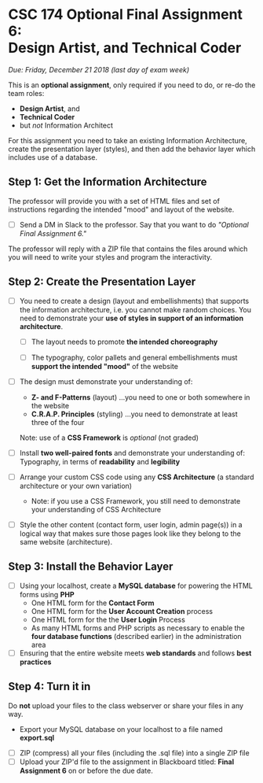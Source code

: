 # CSC 174  Optional Final Assignment 6: <br>Design Artist, and Technical Coder

*Due: Friday, December 21 2018 (last day of exam week)*

This is an **optional assignment**, only required if you need to do, or re-do the team roles:

- **Design Artist**, and 
- **Technical Coder**
- but *not* Information Architect

For this assignment you need to take an existing Information Architecture, create the presentation layer (styles), and then add the behavior layer which includes use of a database.

## Step 1: Get the Information Architecture

The professor will provide you with a set of HTML files and set of instructions regarding the intended "mood" and layout of the website.

- [ ] Send a DM in Slack to the professor.  Say that you want to do *"Optional Final Assignment 6."*

The professor will reply with a ZIP file that contains the files around which you will need to write your styles and program the interactivity.

## Step 2: Create the Presentation Layer

- [ ] You need to create a design (layout and embellishments) that supports the information architecture, i.e. you cannot make random choices.  You need to demonstrate your **use of styles in support of an information architecture**.

    - [ ] The layout needs to promote **the intended choreography**

    - [ ] The typography, color pallets and general embellishments must **support the intended "mood"** of the website

- [ ] The design must demonstrate your understanding of:

  - **Z- and F-Patterns** (layout) ...you need to one or both somewhere in the website
  - **C.R.A.P. Principles** (styling) ...you need to demonstrate at least three of the four

  Note: use of a **CSS Framework** is *optional* (not graded)

- [ ] Install **two well-paired fonts** and demonstrate your understanding of: Typography, in terms of **readability** and **legibility**

- [ ] Arrange your custom CSS code using any **CSS Architecture** (a standard architecture or your own variation)


  - Note: if you use a CSS Framework, you still need to demonstrate your understanding of CSS Architecture

- [ ] Style the other content (contact form, user login, admin page(s)) in a logical way that makes sure those pages look like they belong to the same website (architecture).


## Step 3: Install the Behavior Layer

- [ ] Using your localhost, create a **MySQL database** for powering the HTML forms using **PHP**
  - One HTML form for the **Contact Form**
  - One HTML form for the **User Account Creation** process 
  - One HTML form for the the **User Login** Process
  - As many HTML forms and PHP scripts as necessary to enable the **four database functions** (described earlier) in the administration area
- [ ] Ensuring that the entire website meets **web standards** and follows **best practices**

## Step 4: Turn it in

Do **not** upload your files to the class webserver or share your files in any way.  

- Export your MySQL database on your localhost to a file named **export.sql**

- [ ] ZIP (compress) all your files (including the .sql file) into a single ZIP file
- [ ] Upload your ZIP'd file to the assignment in Blackboard titled: **Final Assignment 6** on or before the due date.